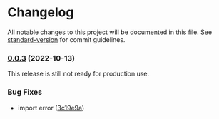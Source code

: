 # Changelog

All notable changes to this project will be documented in this file. See [standard-version](https://github.com/conventional-changelog/standard-version) for commit guidelines.

### [0.0.3](https://github.com/e-chan1007/nuxt-firebase/compare/v0.0.2...v0.0.3) (2022-10-13)

This release is still not ready for production use.

### Bug Fixes

*   import error ([3c19e9a](https://github.com/e-chan1007/nuxt-firebase/commit/3c19e9a96b278b609353b068eb60875cfa51ea5f))
